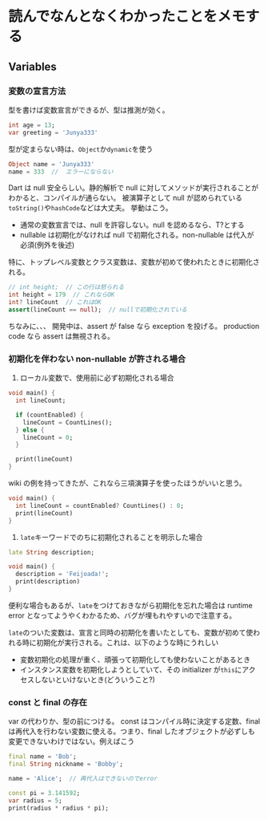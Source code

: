 # 読んでなんとなくわかったことをメモする

## Variables

### 変数の宣言方法

型を書けば変数宣言ができるが、型は推測が効く。

```dart
int age = 13;
var greeting = 'Junya333'
```

型が定まらない時は、`Object`か`dynamic`を使う

```dart
Object name = 'Junya333'
name = 333  //  エラーにならない
```

Dart は null 安全らしい。静的解析で null に対してメソッドが実行されることがわかると、コンパイルが通らない。 被演算子として null が認められている`toString()`や`hashCode`などは大丈夫。
挙動はこう。

-   通常の変数宣言では、null を許容しない。null を認めるなら、T?とする
-   nullable は初期化がなければ null で初期化される。non-nullable は代入が必須(例外を後述)

特に、トップレベル変数とクラス変数は、変数が初めて使われたときに初期化される。

```dart
// int height;  // この行は怒られる
int height = 179  // これならOK
int? lineCount  // これはOK
assert(lineCount == null);  // nullで初期化されている
```

ちなみに、、、
開発中は、assert が false なら exception を投げる。
production code なら assert は無視される。

### 初期化を伴わない non-nullable が許される場合

1. ローカル変数で、使用前に必ず初期化される場合

```dart
void main() {
  int lineCount;

  if (countEnabled) {
    lineCount = CountLines();
  } else {
    lineCount = 0;
  }

  print(lineCount)
}
```

wiki の例を持ってきたが、これなら三項演算子を使ったほうがいいと思う。

```dart
void main() {
  int lineCount = countEnabled? CountLines() : 0;
  print(lineCount)
}
```

1. `late`キーワードでのちに初期化されることを明示した場合

```dart
late String description;

void main() {
  description = 'Feijoada!';
  print(description)
}
```

便利な場合もあるが、`late`をつけておきながら初期化を忘れた場合は runtime error となってようやくわかるため、バグが埋もれやすいので注意する。

`late`のついた変数は、宣言と同時の初期化を書いたとしても、変数が初めて使われる時に初期化が実行される。これは、以下のような時にうれしい

-   変数初期化の処理が重く、頑張って初期化しても使わないことがあるとき
-   インスタンス変数を初期化しようとしていて、その initializer が`this`にアクセスしないといけないとき(どういうこと?)

### const と final の存在

var の代わりか、型の前につける。
const はコンパイル時に決定する定数、final は再代入を行わない変数に使える。つまり、final したオブジェクトが必ずしも変更できないわけではない。例えばこう

```dart
final name = 'Bob';
final String nickname = 'Bobby';

name = 'Alice';  // 再代入はできないのでerror

const pi = 3.141592;
var radius = 5;
print(radius * radius * pi);
```
